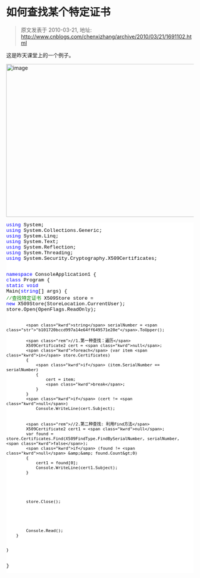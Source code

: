# 如何查找某个特定证书 
> 原文发表于 2010-03-21, 地址: http://www.cnblogs.com/chenxizhang/archive/2010/03/21/1691102.html 


<p>这是昨天课堂上的一个例子。</p> <p><a class="thickbox" href="http://images.cnblogs.com/cnblogs_com/chenxizhang/WindowsLiveWriter/93697cc47095_6901/image_2.png"><img title="image" border="0" alt="image" src="http://images.cnblogs.com/cnblogs_com/chenxizhang/WindowsLiveWriter/93697cc47095_6901/image_thumb.png" width="616" height="411"></a> </p><pre class="csharpcode"><span class="kwrd">using</span> System;
<span class="kwrd">using</span> System.Collections.Generic;
<span class="kwrd">using</span> System.Linq;
<span class="kwrd">using</span> System.Text;
<span class="kwrd">using</span> System.Reflection;
<span class="kwrd">using</span> System.Threading;
<span class="kwrd">using</span> System.Security.Cryptography.X509Certificates;

<span class="kwrd">namespace</span> ConsoleApplication1
{
    <span class="kwrd">class</span> Program
    {
        <span class="kwrd">static</span> <span class="kwrd">void</span> Main(<span class="kwrd">string</span>[] args)
        {
            <span class="rem">//查找特定证书</span>
            X509Store store = <span class="kwrd">new</span> X509Store(StoreLocation.CurrentUser);
            store.Open(OpenFlags.ReadOnly);


            <span class="kwrd">string</span> serialNumber = <span class="str">"b101720bccd997a14e64ff649571e20e"</span>.ToUpper();

            <span class="rem">//1.第一种查找：遍历</span>
            X509Certificate2 cert = <span class="kwrd">null</span>;
            <span class="kwrd">foreach</span> (var item <span class="kwrd">in</span> store.Certificates)
            {
                <span class="kwrd">if</span> (item.SerialNumber == serialNumber)
                {
                    cert = item; 
                    <span class="kwrd">break</span>;
                }
            }
            <span class="kwrd">if</span> (cert != <span class="kwrd">null</span>)
                Console.WriteLine(cert.Subject);


            <span class="rem">//2.第二种查找: 利用Find方法</span>
            X509Certificate2 cert1 = <span class="kwrd">null</span>;
            var found = store.Certificates.Find(X509FindType.FindBySerialNumber, serialNumber, <span class="kwrd">false</span>);
            <span class="kwrd">if</span> (found != <span class="kwrd">null</span> &amp;&amp; found.Count&gt;0)
            {
                cert1 = found[0];
                Console.WriteLine(cert1.Subject);
            }
 
                         
                         


            store.Close();
            
            

            

            Console.Read();
        }


    }

  
}
</pre>
<style type="text/css">.csharpcode, .csharpcode pre
{
	font-size: small;
	color: black;
	font-family: consolas, "Courier New", courier, monospace;
	background-color: #ffffff;
	/*white-space: pre;*/
}
.csharpcode pre { margin: 0em; }
.csharpcode .rem { color: #008000; }
.csharpcode .kwrd { color: #0000ff; }
.csharpcode .str { color: #006080; }
.csharpcode .op { color: #0000c0; }
.csharpcode .preproc { color: #cc6633; }
.csharpcode .asp { background-color: #ffff00; }
.csharpcode .html { color: #800000; }
.csharpcode .attr { color: #ff0000; }
.csharpcode .alt 
{
	background-color: #f4f4f4;
	width: 100%;
	margin: 0em;
}
.csharpcode .lnum { color: #606060; }
</style>